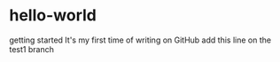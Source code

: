 # hello-world
getting started
It's my first time of writing on GitHub
add this line on the test1 branch